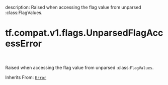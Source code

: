description: Raised when accessing the flag value from unparsed :class:FlagValues.

<div itemscope itemtype="http://developers.google.com/ReferenceObject">
<meta itemprop="name" content="tf.compat.v1.flags.UnparsedFlagAccessError" />
<meta itemprop="path" content="Stable" />
</div>

# tf.compat.v1.flags.UnparsedFlagAccessError

<!-- Insert buttons and diff -->

<table class="tfo-notebook-buttons tfo-api nocontent" align="left">

</table>



Raised when accessing the flag value from unparsed :class:`FlagValues`.

Inherits From: [`Error`](../../../../tf/compat/v1/flags/Error.md)

<!-- Placeholder for "Used in" -->


